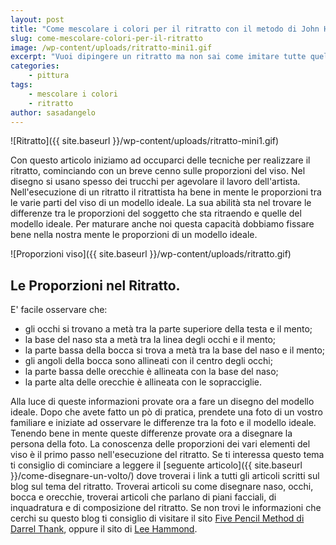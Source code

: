 ```yaml
---
layout: post
title: "Come mescolare i colori per il ritratto con il metodo di John Howard Sanden"
slug: come-mescolare-colori-per-il-ritratto
image: /wp-content/uploads/ritratto-mini1.gif
excerpt: "Vuoi dipingere un ritratto ma non sai come imitare tutte quelle variazioni di colore di un viso? Quando dipingi un viso non sai da quali colori partire e"
categories:
    - pittura
tags:
    - mescolare i colori
    - ritratto
author: sasadangelo
---
```


![Ritratto]({{ site.baseurl }}/wp-content/uploads/ritratto-mini1.gif)

Con questo articolo iniziamo ad occuparci delle tecniche per realizzare il ritratto, cominciando con un breve cenno sulle proporzioni del viso. Nel disegno si usano spesso dei trucchi per agevolare il lavoro dell'artista. Nell'esecuzione di un ritratto il ritrattista ha bene in mente le proporzioni tra le varie parti del viso di un modello ideale. La sua abilità sta nel trovare le differenze tra le proporzioni del soggetto che sta ritraendo e quelle del modello ideale. Per maturare anche noi questa capacità dobbiamo fissare bene nella nostra mente le proporzioni di un modello ideale.

![Proporzioni viso]({{ site.baseurl }}/wp-content/uploads/ritratto.gif)

## Le Proporzioni nel Ritratto.

E' facile osservare che:

- gli occhi si trovano a metà tra la parte superiore della testa e il mento;
- la base del naso sta a metà tra la linea degli occhi e il mento;
- la parte bassa della bocca si trova a metà tra la base del naso e il mento;
- gli angoli della bocca sono allineati con il centro degli occhi;
- la parte bassa delle orecchie è allineata con la base del naso;
- la parte alta delle orecchie è allineata con le sopracciglie.

Alla luce di queste informazioni provate ora a fare un disegno del modello ideale. Dopo che avete fatto un pò di pratica, prendete una foto di un vostro familiare e iniziate ad osservare le differenze tra la foto e il modello ideale. Tenendo bene in mente queste differenze provate ora a disegnare la persona della foto. La conoscenza delle proporzioni dei vari elementi del viso è il primo passo nell'esecuzione del ritratto. Se ti interessa questo tema ti consiglio di cominciare a leggere il [seguente articolo]({{ site.baseurl }}/come-disegnare-un-volto/) dove troverai i link a tutti gli articoli scritti sul blog sul tema del ritratto. Troverai articoli su come disegnare naso, occhi, bocca e orecchie, troverai articoli che parlano di piani facciali, di inquadratura e di composizione del ritratto. Se non trovi le informazioni che cerchi su questo blog ti consiglio di visitare il sito [Five Pencil Method di Darrel Thank](http://www.fivepencilmethod.com/), oppure il sito di [Lee Hammond](http://www.leehammond.com/).
